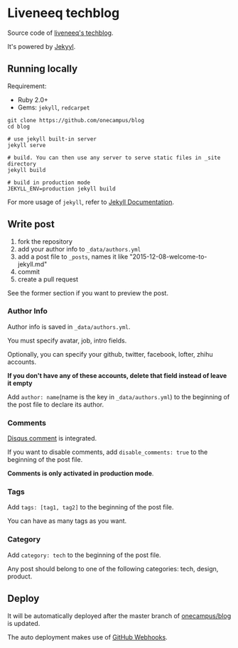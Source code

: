 # Liveneeq techblog

Source code of [liveneeq's techblog](http://blog.liveneeq.com).

It's powered by [Jekyyl](http://jekyllrb.com/).

## Running locally

Requirement:

* Ruby 2.0+
* Gems: `jekyll`, `redcarpet`

```shell
git clone https://github.com/onecampus/blog
cd blog

# use jekyll built-in server
jekyll serve

# build. You can then use any server to serve static files in _site directory
jekyll build

# build in production mode
JEKYLL_ENV=production jekyll build
```

For more usage of `jekyll`, refer to [Jekyll Documentation](http://jekyllrb.com/docs/home/).

## Write post

1. fork the repository
1. add your author info to `_data/authors.yml`
1. add a post file to `_posts`, names it like "2015-12-08-welcome-to-jekyll.md"
1. commit
1. create a pull request

See the former section if you want to preview the post.

### Author Info

Author info is saved in `_data/authors.yml`.

You must specify avatar, job, intro fields.

Optionally, you can specify your github, twitter, facebook, lofter, zhihu accounts.

__If you don't have any of these accounts, delete that field instead of leave it empty__

Add `author: name`(name is the key in `_data/authors.yml`) to the beginning of the post file to declare its author.

### Comments

[Disqus comment](https://disqus.com/) is integrated.

If you want to disable comments, add `disable_comments: true` to the beginning of the post file.

__Comments is only activated in production mode__.

### Tags

Add `tags: [tag1, tag2]` to the beginning of the post file.

You can have as many tags as you want.

### Category

Add `category: tech` to the beginning of the post file.

Any post should belong to one of the following categories: tech, design, product.

## Deploy

It will be automatically deployed after the master branch of [onecampus/blog](https://github.com/onecampus/blog) is updated.

The auto deployment makes use of [GitHub Webhooks](https://developer.github.com/webhooks/).

